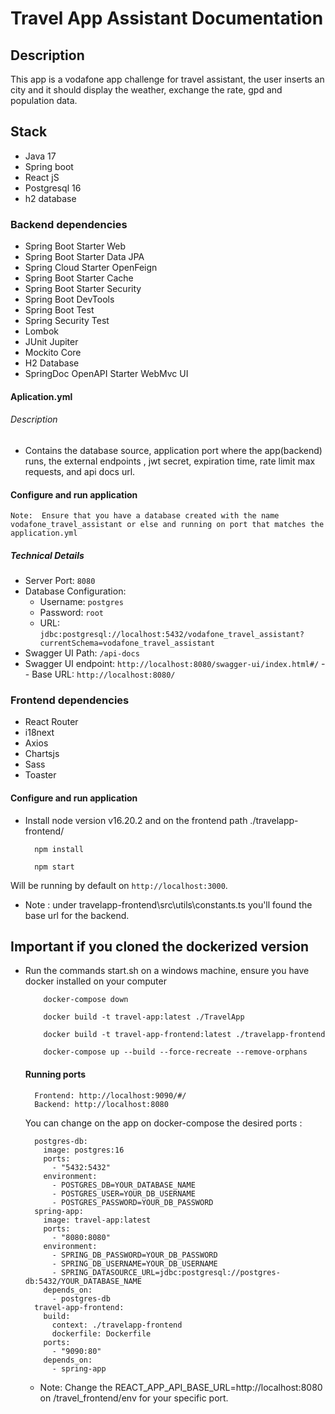 # Travel App Assistant Documentation

## Description
This app is a vodafone app challenge for travel assistant, the user inserts an city and it should 
display the weather, exchange the rate, gpd and population data. 


## Stack
- Java 17
- Spring boot
- React jS 
- Postgresql 16
- h2 database

### Backend dependencies

- Spring Boot Starter Web
- Spring Boot Starter Data JPA
- Spring Cloud Starter OpenFeign
- Spring Boot Starter Cache
- Spring Boot Starter Security
- Spring Boot DevTools
- Spring Boot Test
- Spring Security Test
- Lombok
- JUnit Jupiter
- Mockito Core
- H2 Database
- SpringDoc OpenAPI Starter WebMvc UI

#### Aplication.yml
###### Description 
  - Contains the database source, application port where the app(backend) runs, the external endpoints , jwt secret, expiration time, rate limit max requests, and api docs url. 

#### Configure and run application
    Note:  Ensure that you have a database created with the name vodafone_travel_assistant or else and running on port that matches the application.yml

##### Technical Details
- Server Port: `8080`
- Database Configuration:
  - Username: `postgres`
  - Password: `root`
  - URL: `jdbc:postgresql://localhost:5432/vodafone_travel_assistant?currentSchema=vodafone_travel_assistant`
- Swagger UI Path: `/api-docs`
- Swagger UI endpoint: `http://localhost:8080/swagger-ui/index.html#/`
-- Base URL: `http://localhost:8080/`

### Frontend dependencies
- React Router
- i18next
- Axios
- Chartsjs
- Sass
- Toaster

#### Configure and run application
- Install node version v16.20.2 and on the frontend path ./travelapp-frontend/
  ```
    npm install
  ```
  ```
    npm start
  ```
Will be running by default on `http://localhost:3000`.

-  Note : under travelapp-frontend\src\utils\constants.ts you'll found the base url for the backend.


## Important if you cloned the dockerized version

- Run the commands start.sh on a windows machine, ensure you have docker installed on your computer 

  ```
      docker-compose down

      docker build -t travel-app:latest ./TravelApp

      docker build -t travel-app-frontend:latest ./travelapp-frontend

      docker-compose up --build --force-recreate --remove-orphans
  ```

  #### Running ports 

  ```
    Frontend: http://localhost:9090/#/
    Backend: http://localhost:8080
  ```

  You can change on the app on docker-compose the desired ports :
  ``` 
    postgres-db:
      image: postgres:16
      ports:
        - "5432:5432"
      environment:
        - POSTGRES_DB=YOUR_DATABASE_NAME
        - POSTGRES_USER=YOUR_DB_USERNAME
        - POSTGRES_PASSWORD=YOUR_DB_PASSWORD
    spring-app:
      image: travel-app:latest
      ports:
        - "8080:8080"
      environment:
        - SPRING_DB_PASSWORD=YOUR_DB_PASSWORD
        - SPRING_DB_USERNAME=YOUR_DB_USERNAME
        - SPRING_DATASOURCE_URL=jdbc:postgresql://postgres-db:5432/YOUR_DATABASE_NAME
      depends_on:
        - postgres-db
    travel-app-frontend:
      build:
        context: ./travelapp-frontend
        dockerfile: Dockerfile
      ports:
        - "9090:80"
      depends_on:
        - spring-app
    ```
  - Note: Change the REACT_APP_API_BASE_URL=http://localhost:8080 on /travel_frontend/env for your specific port.
